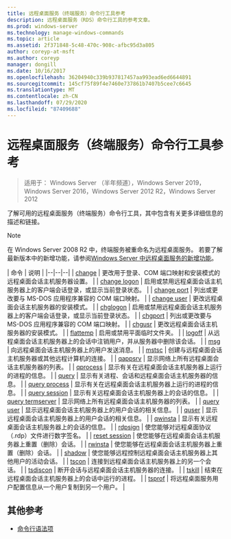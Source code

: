```yaml
---
title: 远程桌面服务（终端服务）命令行工具参考
description: 远程桌面服务（RDS）命令行工具的参考文章。
ms.prod: windows-server
ms.technology: manage-windows-commands
ms.topic: article
ms.assetid: 2f371848-5c48-470c-908c-afbc95d3a805
author: coreyp-at-msft
ms.author: coreyp
manager: dongill
ms.date: 10/16/2017
ms.openlocfilehash: 36204940c339b937817457aa993ead6ed6644891
ms.sourcegitcommit: 145cf75f89f4e7460e737861b7407b5cee7c6645
ms.translationtype: MT
ms.contentlocale: zh-CN
ms.lasthandoff: 07/29/2020
ms.locfileid: "87409688"
---
```

# <a name="remote-desktop-services-terminal-services-command-line-tools-reference"></a>远程桌面服务（终端服务）命令行工具参考

> 适用于： Windows Server （半年频道），Windows Server 2019，Windows Server 2016，Windows Server 2012 R2，Windows Server 2012

了解可用的远程桌面服务（终端服务）命令行工具，其中包含有关更多详细信息的描述和链接。

> [!NOTE]
> 在 Windows Server 2008 R2 中，终端服务被重命名为远程桌面服务。 若要了解最新版本中的新增功能，请参阅[Windows Server 中远程桌面服务的新增功能](/previous-versions/windows/it-pro/windows-server-2012-r2-and-2012/dn283323(v=ws.11))。

| 命令 | 说明 |
|--|--|--|
| [change](change.md) | 更改用于登录、COM 端口映射和安装模式的远程桌面会话主机服务器设置。 |
| [change logon](change-logon.md) | 启用或禁用远程桌面会话主机服务器上的客户端会话登录，或显示当前登录状态。 |
| [change port](change-port.md) | 列出或更改要与 MS-DOS 应用程序兼容的 COM 端口映射。 |
| [change user](change-user.md) | 更改远程桌面会话主机服务器的安装模式。 |
| [chglogon](chglogon.md) | 启用或禁用远程桌面会话主机服务器上的客户端会话登录，或显示当前登录状态。 |
| [chgport](chgport.md) | 列出或更改要与 MS-DOS 应用程序兼容的 COM 端口映射。 |
| [chgusr](chgusr.md) | 更改远程桌面会话主机服务器的安装模式。 |
| [flattemp](flattemp.md) | 启用或禁用平面临时文件夹。 |
| [logoff](logoff.md) | 从远程桌面会话主机服务器上的会话中注销用户，并从服务器中删除该会话。 |
| [msg](msg.md) | 向远程桌面会话主机服务器上的用户发送消息。 |
| [mstsc](mstsc.md) | 创建与远程桌面会话主机服务器或其他远程计算机的连接。 |
| [qappsrv](qappsrv.md) | 显示网络上所有远程桌面会话主机服务器的列表。 |
| [qprocess](qprocess.md) | 显示有关在远程桌面会话主机服务器上运行的进程的信息。 |
| [query](query.md) | 显示有关进程、会话和远程桌面会话主机服务器的信息。 |
| [query process](query-process.md) | 显示有关在远程桌面会话主机服务器上运行的进程的信息。 |
| [query session](query-session.md) | 显示有关远程桌面会话主机服务器上的会话的信息。 |
| [query termserver](query-termserver.md) | 显示网络上所有远程桌面会话主机服务器的列表。 |
| [query user](query-user.md) | 显示远程桌面会话主机服务器上的用户会话的相关信息。 |
| [quser](quser.md) | 显示远程桌面会话主机服务器上的用户会话的相关信息。 |
| [qwinsta](qwinsta.md) | 显示有关远程桌面会话主机服务器上的会话的信息。 |
| [rdpsign](rdpsign.md) | 使您能够对远程桌面协议（.rdp）文件进行数字签名。 |
| [reset session](reset-session.md) | 使您能够在远程桌面会话主机服务器上重置（删除）会话。 |
| [rwinsta](rwinsta.md) | 使您能够在远程桌面会话主机服务器上重置（删除）会话。 |
| [shadow](shadow.md) | 使您能够远程控制远程桌面会话主机服务器上其他用户的活动会话。 |
| [tscon](tscon.md) | 连接到远程桌面会话主机服务器上的另一个会话。 |
| [tsdiscon](tsdiscon.md) | 断开会话与远程桌面会话主机服务器的连接。 |
| [tskill](tskill.md) | 结束在远程桌面会话主机服务器上的会话中运行的进程。 |
| [tsprof](tsprof.md) | 将远程桌面服务用户配置信息从一个用户复制到另一个用户。 |

## <a name="additional-references"></a>其他参考

- [命令行语法项](command-line-syntax-key.md)